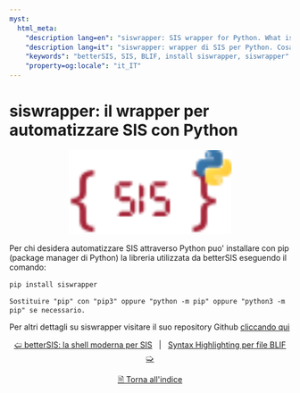 ```yaml
---
myst:
  html_meta:
    "description lang=en": "siswrapper: SIS wrapper for Python. What is siswrapper? How to install siswrapper."
    "description lang=it": "siswrapper: wrapper di SIS per Python. Cosa e' siswrapper? Come installare siswrapper."
    "keywords": "betterSIS, SIS, BLIF, install siswrapper, siswrapper"
    "property=og:locale": "it_IT"
---
```


# siswrapper: il wrapper per automatizzare SIS con Python

<p align="center">
<img style="height: 150px;" height="150px" src="https://raw.githubusercontent.com/mario33881/siswrapper/f4a941cffd9e9b30e0abb8555070efce392adac2/images/logo.svg" />
</p>

Per chi desidera automatizzare SIS attraverso Python puo' installare con pip (package manager di Python) la libreria utilizzata da betterSIS eseguendo il comando:

```
pip install siswrapper
```

```{note}
Sostituire "pip" con "pip3" oppure "python -m pip" oppure "python3 -m pip" se necessario.
```

Per altri dettagli su siswrapper visitare il suo repository Github [cliccando qui](https://github.com/mario33881/siswrapper)

<div align=center>

[🢠 betterSIS: la shell moderna per SIS](./004_bettersis.md) &nbsp; | &nbsp; [Syntax Highlighting per file BLIF 🢡](./006_syntax_highlight.md)

[🗎 Torna all'indice](./tutorials.md)

</div>